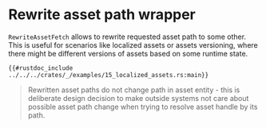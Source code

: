 # Rewrite asset path wrapper

`RewriteAssetFetch` allows to rewrite requested asset path to some other.
This is useful for scenarios like localized assets or assets versioning, where
there might be different versions of assets based on some runtime state.

```rust,ignore
{{#rustdoc_include ../../../crates/_/examples/15_localized_assets.rs:main}}
```

> Rewritten asset paths do not change path in asset entity - this is deliberate
> design decision to make outside systems not care about possible asset path
> change when trying to resolve asset handle by its path.
